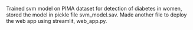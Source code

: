 Trained svm model on PIMA dataset for detection of diabetes in women, stored the model in pickle file svm_model.sav.
Made another file to deploy the web app using streamlit, web_app.py.
